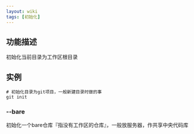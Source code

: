 ```yaml
---
layout: wiki
tags: [初始化]
---
```


## 功能描述

初始化当前目录为工作区根目录

## 实例

```shell
# 初始化目录为git项目，一般新建目录时做的事
git init
```

### --bare

初始化一个bare仓库『指没有工作区的仓库』，一般放服务器，作共享中央代码库
